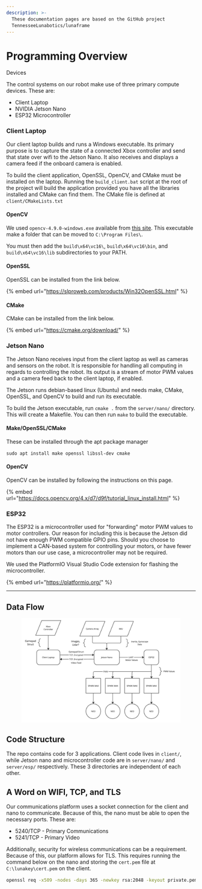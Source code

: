 ```yaml
---
description: >-
  These documentation pages are based on the GitHub project
  TennesseeLunabotics/lunaframe
---
```


# Programming Overview

Devices

The control systems on our robot make use of three primary compute devices. These are:

* Client Laptop
* NVIDIA Jetson Nano
* ESP32 Microcontroller

### Client Laptop

Our client laptop builds and runs a Windows executable. Its primary purpose is to capture the state of a connected Xbox controller and send that state over wifi to the Jetson Nano. It also receives and displays a camera feed if the onboard camera is enabled.

To build the client application, OpenSSL, OpenCV, and CMake must be installed on the laptop. Running the `build_client.bat` script at the root of the project will build the application provided you have all the libraries installed and CMake can find them. The CMake file is defined at `client/CMakeLists.txt`

#### OpenCV

We used `opencv-4.9.0-windows.exe` available from [this site](https://sourceforge.net/projects/opencvlibrary/files/4.9.0/). This executable make a folder that can be moved to `C:\Program Files\`.&#x20;

You must then add the `build\x64\vc16\`, `build\x64\vc16\bin`, and `build\x64\vc16\lib`  subdirectories to your PATH.

#### OpenSSL

OpenSSL can be installed from the link below.

{% embed url="https://slproweb.com/products/Win32OpenSSL.html" %}

#### CMake

CMake can be installed from the link below.

{% embed url="https://cmake.org/download/" %}

### Jetson Nano

The Jetson Nano receives input from the client laptop as well as cameras and sensors on the robot. It is responsible for handling all computing in regards to controlling the robot. Its output is a stream of motor PWM values and a camera feed back to the client laptop, if enabled.

The Jetson runs debian-based linux (Ubuntu) and needs make, CMake, OpenSSL, and OpenCV to build and run its executable.

To build the Jetson executable, run `cmake .` from the `server/nano/` directory. This will create a Makefile. You can then run `make` to build the executable.

#### Make/OpenSSL/CMake

These can be installed through the apt package manager

```shell
sudo apt install make openssl libssl-dev cmake
```

#### OpenCV

OpenCV can be installed by following the instructions on this page.&#x20;

{% embed url="https://docs.opencv.org/4.x/d7/d9f/tutorial_linux_install.html" %}

### ESP32

The ESP32 is a microcontroller used for "forwarding" motor PWM values to motor controllers. Our reason for including this is because the Jetson did not have enough PWM compatible GPIO pins. Should you choose to implement a CAN-based system for controlling your motors, or have fewer motors than our use case, a microcontroller may not be required.

We used the PlatformIO Visual Studio Code extension for flashing the microcontroller.

{% embed url="https://platformio.org/" %}

***

## Data Flow

<figure><img src="../.gitbook/assets/Lunabotics Data Flow (1).jpg" alt=""><figcaption></figcaption></figure>

## Code Structure

The repo contains code for 3 applications. Client code lives in `client/`, while Jetson nano and microcontroller code are in `server/nano/` and `server/esp/` respectively. These 3 directories are independent of each other.



## A Word on WIFI, TCP, and TLS

Our communications platform uses a socket connection for the client and nano to communicate. Because of this, the nano must be able to open the necessary ports. These are:

* 5240/TCP - Primary Communications
* 5241/TCP - Primary Video

Additionally, security for wireless communications can be a requirement. Because of this, our platform allows for TLS. This requires running the command below on the nano and storing the `cert.pem` file at `C:\lunakey\cert.pem` on the client.

```bash
openssl req -x509 -nodes -days 365 -newkey rsa:2048 -keyout private.pem -out cert.pem
```
